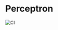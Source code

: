 # Perceptron

![CI](https://github.com/oussamadebbou-coder/https://github.com/DoreneABESSOLO/Perceptron/actions/workflows/python-tests.yml/badge.svg)

